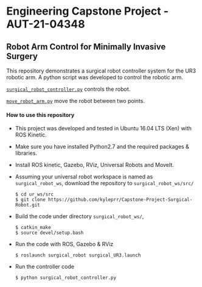 # Engineering Capstone Project - AUT-21-04348
## Robot Arm Control for Minimally Invasive Surgery

This repository demonstrates a surgical robot controller system for the UR3 robotic arm. A python script was developed to control the robotic arm.


[`surgical_robot_controller.py`](https://github.com/kyleprr/Capstone-Project-Surgical-Robot/blob/main/surgical_robot/scripts/surgical_robot_controller.py) controls the robot.

[`move_robot_arm.py`](https://github.com/kyleprr/Capstone-Project-Surgical-Robot/blob/main/surgical_robot/scripts/move_robot_arm.py) move the robot between two points.




#### How to use this repository
- This project was developed and tested in Ubuntu 16.04 LTS (Xen) with ROS Kinetic.
- Make sure you have installed Python2.7 and the required packages & libraries.
- Install ROS kinetic, Gazebo, RViz, Universal Robots and MoveIt. 
- Assuming your universal robot workspace is named as `surgical_robot_ws`, download the repository to `surgical_robot_ws/src/`
  ```
  $ cd ur_ws/src
  $ git clone https://github.com/kyleprr/Capstone-Project-Surgical-Robot.git
  ```
- Build the code under directory `surgical_robot_ws/`,
  ```
  $ catkin_make
  $ source devel/setup.bash
  ```
- Run the code with ROS, Gazebo & RViz
  ```
  $ roslaunch surgical_robot surgical_UR3.launch
  ```
  
- Run the controller code
  ```
  $ python surgical_robot_controller.py
  ```
